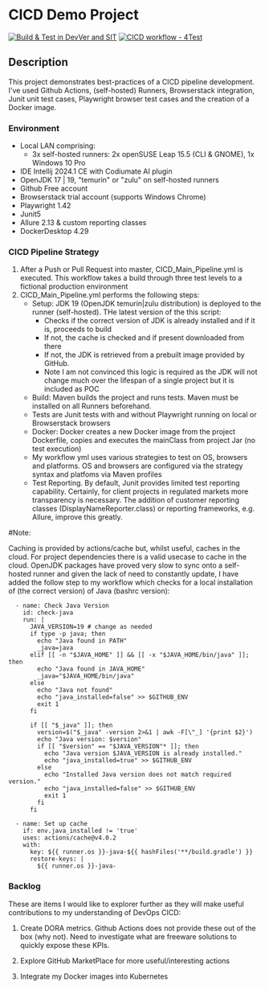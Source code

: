 # CICD Demo Project
[![Build & Test in DevVer and SIT](https://github.com/Moonbeam69/CICDDemo/actions/workflows/CICD_Main_Pipeline.yml/badge.svg)](https://github.com/Moonbeam69/CICDDemo/actions/workflows/CICD_Main_Pipeline.yml)
[![CICD workflow - 4Test](https://github.com/Moonbeam69/CICDDemo/actions/workflows/CICD_Main_Pipeline%20-4Test.yml/badge.svg)](https://github.com/Moonbeam69/CICDDemo/actions/workflows/CICD_Main_Pipeline%20-4Test.yml)

## Description
 
This project demonstrates best-practices of a CICD pipeline development. I've used Github Actions, (self-hosted) Runners, Browserstack integration, Junit unit test cases, Playwright browser test cases and the creation of a Docker image.

### Environment
- Local LAN comprising:
  - 3x self-hosted runners: 2x openSUSE Leap 15.5 (CLI & GNOME), 1x Windows 10 Pro
- IDE Intellij 2024.1 CE with Codiumate AI plugin 
- OpenJDK 17 | 19, "temurin" or "zulu" on self-hosted runners
- Github Free account
- Browserstack trial account (supports Windows Chrome)
- Playwright 1.42
- Junit5
- Allure 2.13 & custom reporting classes
- DockerDesktop 4.29 

 
### CICD Pipeline Strategy

1. After a Push or Pull Request into master, CICD_Main_Pipeline.yml is executed. This workflow takes a build through three test levels to a fictional production environment
3. CICD_Main_Pipeline.yml performs the following steps:
   - Setup: JDK 19 (OpenJDK temurin|zulu distribution) is deployed to the runner (self-hosted). THe latest version of the this script:
     - Checks if the correct version of JDK is already installed and if it is, proceeds to build
     - If not, the cache is checked and if present downloaded from there
     - If not, the JDK is retrieved from a prebuilt image provided by GitHub.
     - Note I am not convinced this logic is required as the JDK will not change much over the lifespan of a single project but it is included as POC
   - Build: Maven builds the project and runs tests. Maven must be installed on all Runners beforehand. 
   - Tests are Junit tests with and without Playwright running on local or Browserstack browsers 
   - Docker: Docker creates a new Docker image from the project Dockerfile, copies and executes the mainClass from project Jar (no test execution)
   - My workflow yml uses various strategies to test on OS, browsers and platforms. OS and browsers are configured via the strategy syntax and platfoms via Maven profiles 
   - Test Reporting. By default, Junit provides limited test reporting capability. Certainly, for client projects in regulated markets more transparency is necessary. The addition of
customer reporting classes (DisplayNameReporter.class) or reporting frameworks, e.g. Allure, improve this greatly.

#Note:

Caching is provided by actions/cache but, whilst useful, caches in the cloud. For project dependencies there is a valid usecase to cache in the cloud. OpenJDK packages 
have proved very slow to sync onto a self-hosted runner and given the lack of need to constantly update, I have added the follow step to my workflow which checks 
for a local installation of (the correct version) of Java (bashrc version):

      - name: Check Java Version
        id: check-java
        run: |
          JAVA_VERSION=19 # change as needed
          if type -p java; then
            echo "Java found in PATH"
            _java=java
          elif [[ -n "$JAVA_HOME" ]] && [[ -x "$JAVA_HOME/bin/java" ]]; then
            echo "Java found in JAVA_HOME"
            _java="$JAVA_HOME/bin/java"
          else
            echo "Java not found"
            echo "java_installed=false" >> $GITHUB_ENV
            exit 1
          fi
          
          if [[ "$_java" ]]; then
            version=$("$_java" -version 2>&1 | awk -F[\"_] '{print $2}')
            echo "Java version: $version"
            if [[ "$version" == "$JAVA_VERSION"* ]]; then
              echo "Java version $JAVA_VERSION is already installed."
              echo "java_installed=true" >> $GITHUB_ENV
            else
              echo "Installed Java version does not match required version."
              echo "java_installed=false" >> $GITHUB_ENV
              exit 1
            fi
          fi

      - name: Set up cache
        if: env.java_installed != 'true'
        uses: actions/cache@v4.0.2
        with:
          key: ${{ runner.os }}-java-${{ hashFiles('**/build.gradle') }}
          restore-keys: |
            ${{ runner.os }}-java-




### Backlog

These are items I would like to explorer further as they will make useful contributions to my understanding of DevOps CICD:

1. Create DORA metrics. Github Actions does not provide these out of the box (why not). Need to investigate what are freeware solutions to quickly expose these KPIs.

2. Explore GitHub MarketPlace for more useful/interesting actions

3. Integrate my Docker images into Kubernetes

